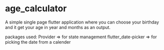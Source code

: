 # age_calculator

A simple single page flutter application where you can choose your birthday and it get your age in year and months as an output.

packages used:
Provider => for state management
flutter_date-picker => for picking the date from a calender


